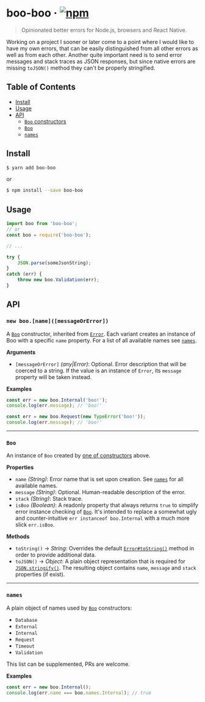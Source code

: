 boo-boo · [![npm](https://img.shields.io/npm/v/boo-boo.svg)](https://www.npmjs.com/package/boo-boo)
=======
> Opinionated better errors for Node.js, browsers and React Native.

Working on a project I sooner or later come to a point where I would like to have my own errors, that can be easily 
distinguished from all other errors as well as from each other. Another quite important need is to send error messages
and stack traces as JSON responses, but since native errors are missing `toJSON()` method they can't be properly 
stringified.

## Table of Contents
- [Install](#install)
- [Usage](#usage)
- [API](#api)
  - [`Boo` constructors](#new-boonamemessageorerrornew)
  - [`Boo`](#boo)
  - [`names`](#names)

## Install
```bash
$ yarn add boo-boo
```
or
```bash
$ npm install --save boo-boo 
```

## Usage
```js
import boo from 'boo-boo';
// or
const boo = require('boo-boo');

// ...

try {
    JSON.parse(someJsonString);
}
catch (err) {
    throw new boo.Validation(err);
}
```

## API

### `new boo.[name]([messageOrError])`
A [`Boo`](#boo) constructor, inherited from [`Error`](https://developer.mozilla.org/en-US/docs/Web/JavaScript/Reference/Global_Objects/Error). 
Each variant creates an instance of Boo with a specific `name` property. For a list of all available names see 
[`names`](#names). 

__Arguments__
- `[messageOrError]` _(any|Error)_: Optional. Error description that will be coerced to a string. If the value is 
an instance of `Error`, its `message` property will be taken instead.

__Examples__
```js
const err = new boo.Internal('boo!');
console.log(err.message); // 'boo!'

const err = new boo.Request(new TypeError('boo!'));
console.log(err.message); // 'boo!'
```

---

### `Boo`
An instance of `Boo` created by [one of constructors](#new-boonamemessageorerrornew) above.

__Properties__
- `name` _(String)_: Error name that is set upon creation. See [`names`](#names) for all available names. 
- `message` _(String)_: Optional. Human-readable description of the error.
- `stack` _(String)_: Stack trace.
- `isBoo` _(Boolean)_: A readonly property that always returns `true` to simplify error instance checking of 
[`Boo`](#boo). It's intended to replace a somewhat ugly and counter-intuitive `err instanceof boo.Internal` with a much 
more slick `err.isBoo`.

__Methods__
- `toString()` → _String_: Overrides the default [`Error#toString()`](https://developer.mozilla.org/en-US/docs/Web/JavaScript/Reference/Global_Objects/Error/toString) 
method in order to provide additional data.
- `toJSON()` → _Object_: A plain object representation that is required for [`JSON.stringify()`](https://developer.mozilla.org/en/docs/Web/JavaScript/Reference/Global_Objects/JSON/stringify). 
The resulting object contains `name`, `message` and `stack` properties (if exist).

---

### `names`
A plain object of names used by [`Boo`](#boo) constructors: 
- `Database`
- `External`
- `Internal`
- `Request`
- `Timeout` 
- `Validation`

This list can be supplemented, PRs are welcome.

__Examples__
```js
const err = new boo.Internal();
console.log(err.name === boo.names.Internal); // true
```
